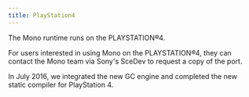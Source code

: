 ```yaml
---
title: PlayStation4
---
```


The Mono runtime runs on the PLAYSTATION®4.

For users interested in using Mono on the PLAYSTATION®4, they can
contact the Mono team via Sony's SceDev to request a copy of the port.

In July 2016, we integrated the new GC engine and completed the new
static compiler for PlayStation 4.

